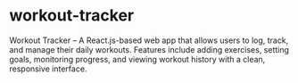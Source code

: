 # workout-tracker
Workout Tracker – A React.js-based web app that allows users to log, track, and manage their daily workouts. Features include adding exercises, setting goals, monitoring progress, and viewing workout history with a clean, responsive interface.
